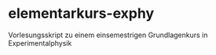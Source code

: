 # elementarkurs-exphy
Vorlesungsskript zu einem einsemestrigen Grundlagenkurs in Experimentalphysik
